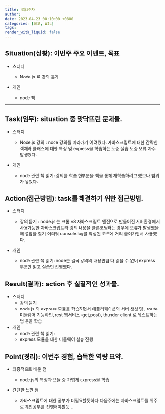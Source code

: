 ```yaml
---
title: 4월3주차
author: 
date: 2023-04-23 00:10:00 +0800
categories: [회고, WIL]
tags: 
render_with_liquid: false
---
```



## Situation(상황): 이번주 주요 이벤트, 목표
- 스터디
  +  Node.js 로 강의 듣기

- 개인
  +  node 책

---
## Task(임무): situation 중 맞닥뜨린 문제들.
- 스터디
  +  Node.js 강의 : node 강의를 따라가기 어려웠다. 자바스크립트에 대한 간략한 객체와 클래스에 대한 특징 및 express을 학습하는 도중 실습 도중 오류 자주 발생했다. 
        

- 개인
  +  node 관련 책 읽기: 강의를 학습 한부분을 책을 통해 재학습하려고 했으나 범위가 넓었다.

## Action(접근방법): task를 해결하기 위한 접근방법.

- 스터디
  +  강의 듣기 : node.js 는 크롬 v8 자바스크립트 엔진으로 만들어진 서버환경에서 사용가능한 자바스크립트라 강의 내용을 클론코딩하는 경우에 오류가 발생했을때 결함을 찾기 어려워 console.log를 작성된 코드에 거의 붙여가면서 사용했다. 
 
- 개인
  +  node 관련 책 읽기: node는 결국 강의의 내용만큼 다 읽을 수 없어 express 부분만 읽고 실습만 진행했다. 

## Result(결과): action 후 실질적인 성과물. 

- 스터디
  +  강의 듣기 
    - node.js 의 express 모듈을 학습하면서 애플리케이션의 서버 생성 및 , route 미들웨어 기능확인, rest 웹서비스 (get,post), thunder client 로 테스트하는 법 등을 학습
- 개인
  +  node 관련 책 읽기: 
    - express 모듈을 대한 미들웨어 실습 진행
## Point(정리): 이번주 경험, 습득한 역량 요약.

- 최종적으로 배운 점
  + node.js의 특징과 모듈 중 가볍게 express을 학습 

- 간단한 느낀 점
  + 자바스크립트에 대한 공부가 더필요할듯하다 다음주에는 자바스크립트를 위주로 개인공부를 진행해야할듯 .. 
